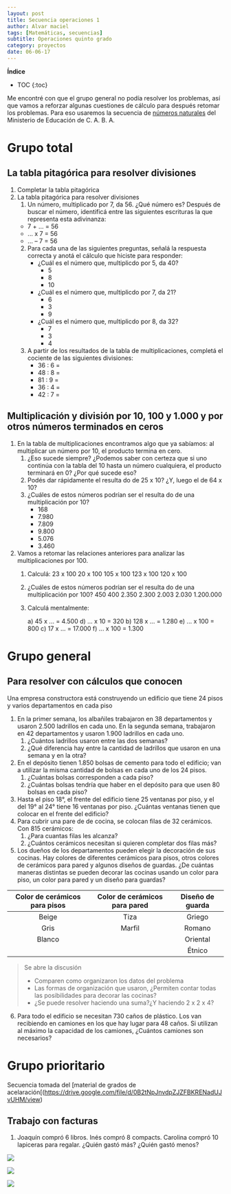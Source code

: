 ```yaml
---
layout: post
title: Secuencia operaciones 1
author: Alvar maciel
tags: [Matemáticas, secuencias]
subtitle: Operaciones quinto grado
category: proyectos
date: 06-06-17
---
```

**Índice**
* TOC
{:toc}

Me encontré con que el grupo general no podía resolver los problemas, así que vamos a reforzar algunas cuestiones de cálculo para después retomar los problemas. Para eso usaremos la secuencia de [números naturales](http://buenosaires.gob.ar/areas/educacion/curricula/pdf/numeros-naturales_web.pdf) del Ministerio de Educación de C. A. B. A.

# Grupo total

## La tabla pitagórica para resolver divisiones
1. Completar la tabla pitagórica
2. La tabla pitagórica para resolver divisiones
   1. Un  número, multiplicado por 7, da 56. ¿Qué número es?
	  Después de buscar el número, identificá entre las siguientes escrituras la que representa esta adivinanza:
     - 7 + ... = 56
	 - ... x 7 = 56
	 - ... – 7 = 56
   2. Para cada una de las siguientes preguntas, señalá la respuesta correcta y anotá el cálculo que hiciste para responder:
	  - ¿Cuál es el número que, multiplicdo por 5, da 40?
		- 5
		- 8
		- 10
	  - ¿Cuál es el número que, multiplicdo por 7, da 21?
		- 6
		- 3
		- 9
	  - ¿Cuál es el número que, multiplicdo por 8, da 32?
		- 7
		- 3
		- 4
   3. A partir de los resultados de la tabla de multiplicaciones,  completá  el  cociente  de  las siguientes divisiones: 
	  * 36 : 6 =
	  * 48 : 8 =
	  * 81 : 9 =
	  * 36 : 4 =
	  * 42 : 7 =

## Multiplicación y división por 10, 100 y 1.000 y por otros números terminados en ceros

1. En la tabla de multiplicaciones encontramos algo que ya sabíamos: al multiplicar un número por 10, el producto termina en cero. 
   1. ¿Eso sucede siempre? ¿Podemos saber con certeza que si uno continúa con la tabla del 10 hasta un número cualquiera, el producto terminará en 0? ¿Por qué sucede eso?
   2. Podés dar rápidamente el resulta do de 25 x 10? ¿Y, luego el de 64 x 10?
   3. ¿Cuáles de estos números podrían ser el resulta do de una multiplicación por 10?
	  - 168 
	  - 7.980
	  - 7.809 
	  - 9.800 
	  - 5.076 
	  - 3.460
2. Vamos a retomar las relaciones anteriores para analizar las multiplicaciones por 100.
   1. Calculá:
	  23 x 100          20 x 100          105 x 100          123 x 100          120 x 100
   2. ¿Cuáles de estos números podrían ser el resulta do de una multiplicación por 100?
	  450          400          2.350          2.300          2.003          2.030          1.200.000
   3. Calculá mentalmente:
	  
	  a)  45 x ... = 4.500              d)  ... x 10 = 320
	  b)  128 x ... = 1.280             e)  ... x 100 = 800
      c)  17 x ... = 17.000             f)  ... x 100 = 1.300
   
   
   
   
# Grupo general
## Para resolver con cálculos que conocen
Una empresa constructora está construyendo un edificio que tiene 24 pisos y varios departamentos en cada piso

1. En la primer semana, los albañiles trabajaron en 38 departamentos y usaron 2.500 ladrillos en cada uno. En la segunda semana, trabajaron en 42 departamentos y usaron 1.900 ladrillos en cada uno.
    1. ¿Cuántos ladrillos usaron entre las dos semanas?
    2. ¿Qué diferencia hay entre la cantidad de ladrillos que usaron en una semana y en la otra?
2. En el depósito tienen 1.850 bolsas de cemento para todo el edificio; van a utilizar la misma cantidad de bolsas en cada uno de los 24 pisos.
    1. ¿Cuántas bolsas corresponden a cada piso?
    2. ¿Cuántas bolsas tendría que haber en el depósito para que usen 80 bolsas en cada piso?
3. Hasta el piso 18°, el frente del edificio tiene 25 ventanas por piso, y el del 19° al 24° tiene 16 ventanas por piso. ¿Cuántas ventanas tienen que colocar en el frente del edificio?
4. Para cubrir una pare de de cocina, se colocan filas de 32 cerámicos. Con 815 cerámicos:
    1. ¿Para cuantas filas les alcanza?
    2. ¿Cuántos cerámicos necesitan si quieren completar dos filas más?
5. Los dueños de los departamentos pueden elegir la decoración de sus cocinas. Hay colores de diferentes cerámicos para pisos, otros colores de cerámicos para pared y algunos diseños de guardas. ¿De cuántas maneras distintas se pueden decorar las cocinas usando un color para piso, un color para pared y un diseño para guardas?

|Color de cerámicos para pisos|Color de cerámicos para pared| Diseño de guarda|
|:---------------------------:|:---------------------------:|:---------------:|
|Beige|Tiza|Griego|
|Gris|Marfil|Romano|
|Blanco||Oriental|
|||Étnico|

>Se abre la discusión
>- Comparen como organizaron los datos del problema
>- Las formas de organización que usaron, ¿Permiten contar todas las posibilidades para decorar las cocinas?
>- ¿Se puede resolver haciendo una suma?¿Y haciendo 2 x 2 x 4?

6. Para todo el edificio se necesitan 730 caños de plástico. Los van recibiendo en camiones en los que hay lugar para 48 caños. Si utilizan al máximo la capacidad de los camiones, ¿Cuántos camiones son necesarios?

# Grupo prioritario
 Secuencia tomada del [material de grados de acelaración[(https://drive.google.com/file/d/0B2tNpJnvdpZJZFBKRENadUJvUHM/view)

## Trabajo con facturas

1. Joaquín compró 6 libros. Inés compró 8 compacts. Carolina compró 10 lapiceras para regalar. ¿Quién gastó más? ¿Quién gastó menos?

![]({{site.url}}{{site.baseurl}}/assets/Mate/Seleccion_28.png)



![]({{site.url}}{{site.baseurl}}/assets/Mate/Seleccion_28.png)




![]({{site.url}}{{site.baseurl}}/assets/Mate/Seleccion_28.png)



